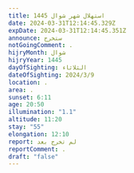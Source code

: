 ```yaml
---
title: استهلال شهر شوال 1445
date: 2024-03-31T12:14:45.329Z
expDate: 2024-03-31T12:14:45.351Z
announce: ستخرج
notGoingComment: .
hijryMonth: شوال
hijryYear: 1445
dayOfSighting: الثلاثاء
dateOfSighting: 2024/3/9
location: .
area: .
sunset: 6:11
age: 20:50
illumination: "1.1"
altitude: 11:20
stay: "55"
elongation: 12:10
report: لم تخرج بعد
reportComment: .
draft: "false"
---
```

